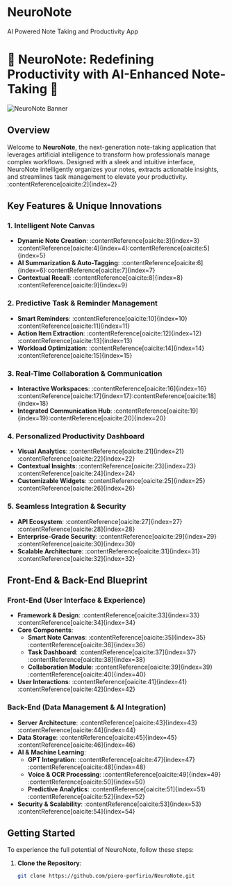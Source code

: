 # NeuroNote
AI Powered Note Taking and Productivity App

# 🧠 NeuroNote: Redefining Productivity with AI-Enhanced Note-Taking 📓

![NeuroNote Banner](https://via.placeholder.com/800x200.png?text=NeuroNote+-+AI-Enhanced+Note-Taking+Redefined)

## Overview

Welcome to **NeuroNote**, the next-generation note-taking application that leverages artificial intelligence to transform how professionals manage complex workflows. Designed with a sleek and intuitive interface, NeuroNote intelligently organizes your notes, extracts actionable insights, and streamlines task management to elevate your productivity.&#8203;:contentReference[oaicite:2]{index=2}

## Key Features & Unique Innovations

### 1. Intelligent Note Canvas

- **Dynamic Note Creation**: :contentReference[oaicite:3]{index=3} :contentReference[oaicite:4]{index=4}&#8203;:contentReference[oaicite:5]{index=5}
- **AI Summarization & Auto-Tagging**: :contentReference[oaicite:6]{index=6}&#8203;:contentReference[oaicite:7]{index=7}
- **Contextual Recall**: :contentReference[oaicite:8]{index=8}&#8203;:contentReference[oaicite:9]{index=9}

### 2. Predictive Task & Reminder Management

- **Smart Reminders**: :contentReference[oaicite:10]{index=10}&#8203;:contentReference[oaicite:11]{index=11}
- **Action Item Extraction**: :contentReference[oaicite:12]{index=12}&#8203;:contentReference[oaicite:13]{index=13}
- **Workload Optimization**: :contentReference[oaicite:14]{index=14}&#8203;:contentReference[oaicite:15]{index=15}

### 3. Real-Time Collaboration & Communication

- **Interactive Workspaces**: :contentReference[oaicite:16]{index=16} :contentReference[oaicite:17]{index=17}&#8203;:contentReference[oaicite:18]{index=18}
- **Integrated Communication Hub**: :contentReference[oaicite:19]{index=19}&#8203;:contentReference[oaicite:20]{index=20}

### 4. Personalized Productivity Dashboard

- **Visual Analytics**: :contentReference[oaicite:21]{index=21}&#8203;:contentReference[oaicite:22]{index=22}
- **Contextual Insights**: :contentReference[oaicite:23]{index=23}&#8203;:contentReference[oaicite:24]{index=24}
- **Customizable Widgets**: :contentReference[oaicite:25]{index=25}&#8203;:contentReference[oaicite:26]{index=26}

### 5. Seamless Integration & Security

- **API Ecosystem**: :contentReference[oaicite:27]{index=27}&#8203;:contentReference[oaicite:28]{index=28}
- **Enterprise-Grade Security**: :contentReference[oaicite:29]{index=29}&#8203;:contentReference[oaicite:30]{index=30}
- **Scalable Architecture**: :contentReference[oaicite:31]{index=31}&#8203;:contentReference[oaicite:32]{index=32}

## Front-End & Back-End Blueprint

### Front-End (User Interface & Experience)

- **Framework & Design**: :contentReference[oaicite:33]{index=33}&#8203;:contentReference[oaicite:34]{index=34}
- **Core Components**:
  - **Smart Note Canvas**: :contentReference[oaicite:35]{index=35}&#8203;:contentReference[oaicite:36]{index=36}
  - **Task Dashboard**: :contentReference[oaicite:37]{index=37}&#8203;:contentReference[oaicite:38]{index=38}
  - **Collaboration Module**: :contentReference[oaicite:39]{index=39}&#8203;:contentReference[oaicite:40]{index=40}
- **User Interactions**: :contentReference[oaicite:41]{index=41}&#8203;:contentReference[oaicite:42]{index=42}

### Back-End (Data Management & AI Integration)

- **Server Architecture**: :contentReference[oaicite:43]{index=43}&#8203;:contentReference[oaicite:44]{index=44}
- **Data Storage**: :contentReference[oaicite:45]{index=45}&#8203;:contentReference[oaicite:46]{index=46}
- **AI & Machine Learning**:
  - **GPT Integration**: :contentReference[oaicite:47]{index=47}&#8203;:contentReference[oaicite:48]{index=48}
  - **Voice & OCR Processing**: :contentReference[oaicite:49]{index=49}&#8203;:contentReference[oaicite:50]{index=50}
  - **Predictive Analytics**: :contentReference[oaicite:51]{index=51}&#8203;:contentReference[oaicite:52]{index=52}
- **Security & Scalability**: :contentReference[oaicite:53]{index=53}&#8203;:contentReference[oaicite:54]{index=54}

## Getting Started

To experience the full potential of NeuroNote, follow these steps:

1. **Clone the Repository**:
   ```bash
   git clone https://github.com/piero-porfirio/NeuroNote.git

